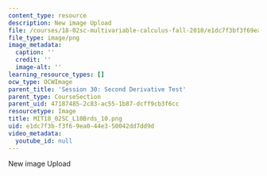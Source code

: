 ```yaml
---
content_type: resource
description: New image Upload
file: /courses/18-02sc-multivariable-calculus-fall-2010/e1dc7f3bf3f69ea044e350042dd7dd9d_MIT18_02SC_L10Brds_10.png
file_type: image/png
image_metadata:
  caption: ''
  credit: ''
  image-alt: ''
learning_resource_types: []
ocw_type: OCWImage
parent_title: 'Session 30: Second Derivative Test'
parent_type: CourseSection
parent_uid: 47187485-2c83-ac55-1b87-dcff9cb3f6cc
resourcetype: Image
title: MIT18_02SC_L10Brds_10.png
uid: e1dc7f3b-f3f6-9ea0-44e3-50042dd7dd9d
video_metadata:
  youtube_id: null
---
```

New image Upload

